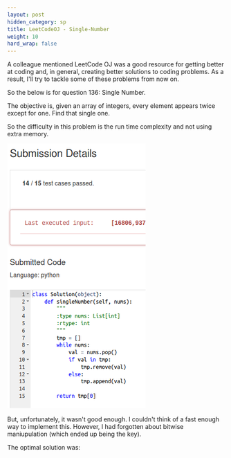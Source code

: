 ```yaml
---
layout: post
hidden_category: sp
title: LeetCodeOJ - Single-Number
weight: 10
hard_wrap: false
---
```


A colleague mentioned LeetCode OJ was a good resource for getting better at coding and, in general, creating better solutions to coding problems. As a result, I'll try to tackle some of these problems from now on.

So the below is for question 136: Single Number.

The objective is, given an array of integers, every element appears twice except for one. Find that single one.

So the difficulty in this problem is the run time complexity and not using extra memory.

![png](https://raw.githubusercontent.com/JonathanJohann/Research/master/_posts/Scratch_Pad/Pics/single_number.png)


But, unfortunately, it wasn't good enough. I couldn't think of a fast enough way to implement this. However, I had forgotten about bitwise maniupulation (which ended up being the key).

The optimal solution was:
